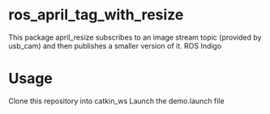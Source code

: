 # ros_april_tag_with_resize
This package april_resize subscribes to an image stream topic (provided by usb_cam) and then publishes a smaller version of it.
ROS Indigo
# Usage
Clone this repository into catkin_ws
Launch the demo.launch file
